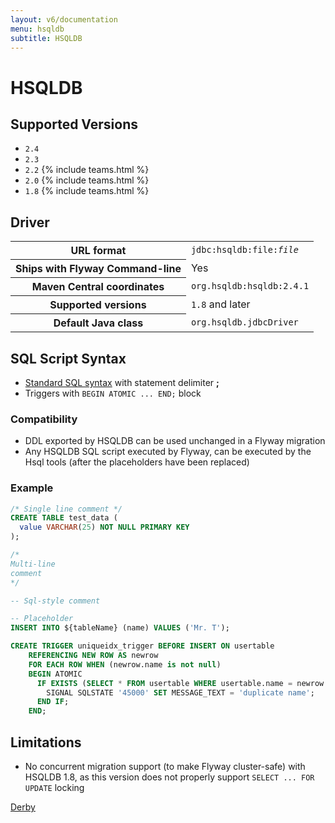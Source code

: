 ```yaml
---
layout: v6/documentation
menu: hsqldb
subtitle: HSQLDB
---
```

# HSQLDB

## Supported Versions

- `2.4`
- `2.3`
- `2.2` {% include teams.html %}
- `2.0` {% include teams.html %}
- `1.8` {% include teams.html %}

## Driver

<table class="table">
<tr>
<th>URL format</th>
<td><code>jdbc:hsqldb:file:<i>file</i></code></td>
</tr>
<tr>
<th>Ships with Flyway Command-line</th>
<td>Yes</td>
</tr>
<tr>
<th>Maven Central coordinates</th>
<td><code>org.hsqldb:hsqldb:2.4.1</code></td>
</tr>
<tr>
<th>Supported versions</th>
<td><code>1.8</code> and later</td>
</tr>
<tr>
<th>Default Java class</th>
<td><code>org.hsqldb.jdbcDriver</code></td>
</tr>
</table>

## SQL Script Syntax

- [Standard SQL syntax](/documentation/v6/migrations#sql-based-migrations#syntax) with statement delimiter **;**
- Triggers with `BEGIN ATOMIC ... END;` block

### Compatibility
    
- DDL exported by HSQLDB can be used unchanged in a Flyway migration
- Any HSQLDB SQL script executed by Flyway, can be executed by the Hsql tools (after the placeholders have been replaced)

### Example

```sql
/* Single line comment */
CREATE TABLE test_data (
  value VARCHAR(25) NOT NULL PRIMARY KEY
);

/*
Multi-line
comment
*/

-- Sql-style comment

-- Placeholder
INSERT INTO ${tableName} (name) VALUES ('Mr. T');

CREATE TRIGGER uniqueidx_trigger BEFORE INSERT ON usertable
	REFERENCING NEW ROW AS newrow
    FOR EACH ROW WHEN (newrow.name is not null)
	BEGIN ATOMIC
      IF EXISTS (SELECT * FROM usertable WHERE usertable.name = newrow.name) THEN
        SIGNAL SQLSTATE '45000' SET MESSAGE_TEXT = 'duplicate name';
      END IF;
    END;
```

## Limitations

- No concurrent migration support (to make Flyway cluster-safe) with HSQLDB 1.8, as this version does not properly support `SELECT ... FOR UPDATE` locking

<p class="next-steps">
    <a class="btn btn-primary" href="/documentation/v6/database/derby">Derby <i class="fa fa-arrow-right"></i></a>
</p>